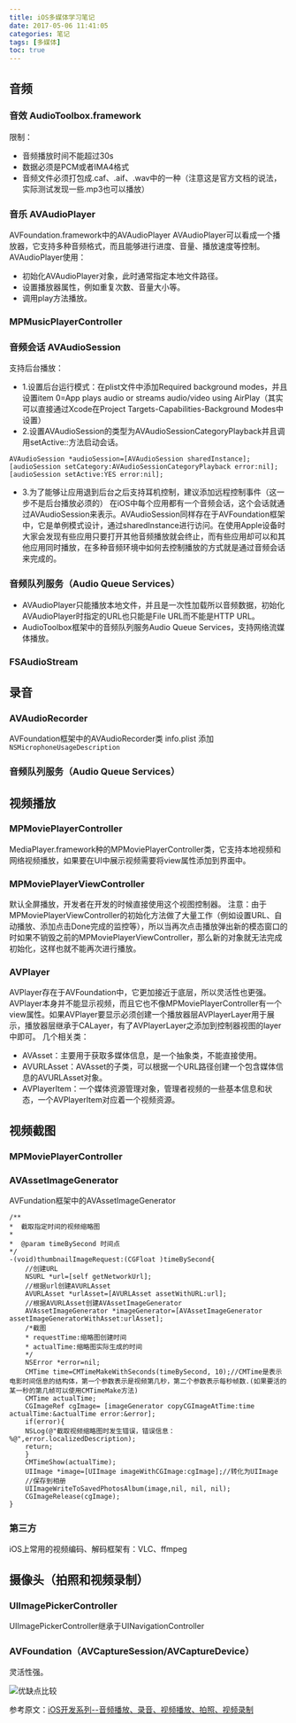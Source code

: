 ```yaml
---
title: iOS多媒体学习笔记
date: 2017-05-06 11:41:05
categories: 笔记
tags: [多媒体]
toc: true
---
```


## 音频
### 音效 AudioToolbox.framework
限制：
* 音频播放时间不能超过30s
* 数据必须是PCM或者IMA4格式
* 音频文件必须打包成.caf、.aif、.wav中的一种（注意这是官方文档的说法，实际测试发现一些.mp3也可以播放）
<!--more-->

### 音乐 AVAudioPlayer
AVFoundation.framework中的AVAudioPlayer
AVAudioPlayer可以看成一个播放器，它支持多种音频格式，而且能够进行进度、音量、播放速度等控制。
AVAudioPlayer使用：
* 初始化AVAudioPlayer对象，此时通常指定本地文件路径。
* 设置播放器属性，例如重复次数、音量大小等。
* 调用play方法播放。

### MPMusicPlayerController

### 音频会话 AVAudioSession
支持后台播放：
* 1.设置后台运行模式：在plist文件中添加Required background modes，并且设置item 0=App plays audio or streams audio/video using AirPlay（其实可以直接通过Xcode在Project Targets-Capabilities-Background Modes中设置）
* 2.设置AVAudioSession的类型为AVAudioSessionCategoryPlayback并且调用setActive::方法启动会话。
```
AVAudioSession *audioSession=[AVAudioSession sharedInstance];
[audioSession setCategory:AVAudioSessionCategoryPlayback error:nil];
[audioSession setActive:YES error:nil];
```

* 3.为了能够让应用退到后台之后支持耳机控制，建议添加远程控制事件（这一步不是后台播放必须的）
在iOS中每个应用都有一个音频会话，这个会话就通过AVAudioSession来表示。AVAudioSession同样存在于AVFoundation框架中，它是单例模式设计，通过sharedInstance进行访问。在使用Apple设备时大家会发现有些应用只要打开其他音频播放就会终止，而有些应用却可以和其他应用同时播放，在多种音频环境中如何去控制播放的方式就是通过音频会话来完成的。

### 音频队列服务（Audio Queue Services）
* AVAudioPlayer只能播放本地文件，并且是一次性加载所以音频数据，初始化AVAudioPlayer时指定的URL也只能是File URL而不能是HTTP URL。
* AudioToolbox框架中的音频队列服务Audio Queue Services，支持网络流媒体播放。

### FSAudioStream

## 录音
### AVAudioRecorder
AVFoundation框架中的AVAudioRecorder类
info.plist 添加 `NSMicrophoneUsageDescription`
### 音频队列服务（Audio Queue Services）

## 视频播放
### MPMoviePlayerController
MediaPlayer.framework种的MPMoviePlayerController类，它支持本地视频和网络视频播放，如果要在UI中展示视频需要将view属性添加到界面中。

### MPMoviePlayerViewController
默认全屏播放，开发者在开发的时候直接使用这个视图控制器。
注意：由于MPMoviePlayerViewController的初始化方法做了大量工作（例如设置URL、自动播放、添加点击Done完成的监控等），所以当再次点击播放弹出新的模态窗口的时如果不销毁之前的MPMoviePlayerViewController，那么新的对象就无法完成初始化，这样也就不能再次进行播放。

### AVPlayer
AVPlayer存在于AVFoundation中，它更加接近于底层，所以灵活性也更强。
AVPlayer本身并不能显示视频，而且它也不像MPMoviePlayerController有一个view属性。如果AVPlayer要显示必须创建一个播放器层AVPlayerLayer用于展示，播放器层继承于CALayer，有了AVPlayerLayer之添加到控制器视图的layer中即可。
几个相关类：
* AVAsset：主要用于获取多媒体信息，是一个抽象类，不能直接使用。
* AVURLAsset：AVAsset的子类，可以根据一个URL路径创建一个包含媒体信息的AVURLAsset对象。
* AVPlayerItem：一个媒体资源管理对象，管理者视频的一些基本信息和状态，一个AVPlayerItem对应着一个视频资源。

## 视频截图
### MPMoviePlayerController
### AVAssetImageGenerator
AVFundation框架中的AVAssetImageGenerator
```
/**
*  截取指定时间的视频缩略图
*
*  @param timeBySecond 时间点
*/
-(void)thumbnailImageRequest:(CGFloat )timeBySecond{
    //创建URL
    NSURL *url=[self getNetworkUrl];
    //根据url创建AVURLAsset
    AVURLAsset *urlAsset=[AVURLAsset assetWithURL:url];
    //根据AVURLAsset创建AVAssetImageGenerator
    AVAssetImageGenerator *imageGenerator=[AVAssetImageGenerator assetImageGeneratorWithAsset:urlAsset];
    /*截图
    * requestTime:缩略图创建时间
    * actualTime:缩略图实际生成的时间
    */
    NSError *error=nil;
    CMTime time=CMTimeMakeWithSeconds(timeBySecond, 10);//CMTime是表示电影时间信息的结构体，第一个参数表示是视频第几秒，第二个参数表示每秒帧数.(如果要活的某一秒的第几帧可以使用CMTimeMake方法)
    CMTime actualTime;
    CGImageRef cgImage= [imageGenerator copyCGImageAtTime:time actualTime:&actualTime error:&error];
    if(error){
    NSLog(@"截取视频缩略图时发生错误，错误信息：%@",error.localizedDescription);
    return;
    }
    CMTimeShow(actualTime);
    UIImage *image=[UIImage imageWithCGImage:cgImage];//转化为UIImage
    //保存到相册
    UIImageWriteToSavedPhotosAlbum(image,nil, nil, nil);
    CGImageRelease(cgImage);
}
```
### 第三方
iOS上常用的视频编码、解码框架有：VLC、ffmpeg

## 摄像头（拍照和视频录制）
### UIImagePickerController
UIImagePickerController继承于UINavigationController

### AVFoundation（AVCaptureSession/AVCaptureDevice）
灵活性强。

![优缺点比较](/assets/20170506_media/media.png)

参考原文：[iOS开发系列--音频播放、录音、视频播放、拍照、视频录制](http://www.cnblogs.com/kenshincui/p/4186022.html)
